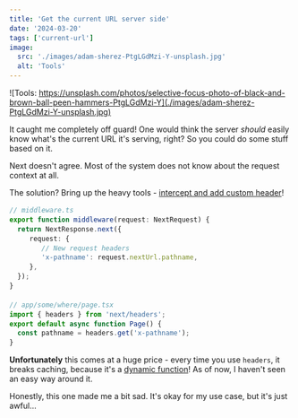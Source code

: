 ```yaml
---
title: 'Get the current URL server side'
date: '2024-03-20'
tags: ['current-url']
image:
  src: './images/adam-sherez-PtgLGdMzi-Y-unsplash.jpg'
  alt: 'Tools'
---
```


![Tools: https://unsplash.com/photos/selective-focus-photo-of-black-and-brown-ball-peen-hammers-PtgLGdMzi-Y](./images/adam-sherez-PtgLGdMzi-Y-unsplash.jpg)

It caught me completely off guard! One would think the server *should* easily know what's the current URL it's serving, right? So you could do some stuff based on it.

Next doesn't agree. Most of the system does not know about the request context at all.

The solution? Bring up the heavy tools - [intercept and add custom header](https://github.com/vercel/next.js/issues/46618#issuecomment-1450416633)!

```ts
// middleware.ts
export function middleware(request: NextRequest) {
  return NextResponse.next({
     request: {
        // New request headers
        'x-pathname': request.nextUrl.pathname,
     },
  });
}

// app/some/where/page.tsx
import { headers } from 'next/headers';
export default async function Page() {
  const pathname = headers.get('x-pathname');
}
```

**Unfortunately** this comes at a huge price - every time you use `headers`, it breaks caching, because it's a [dynamic function](https://nextjs.org/docs/13/app/building-your-application/caching#dynamic-functions)! As of now, I haven't seen an easy way around it.


Honestly, this one made me a bit sad. It's okay for my use case, but it's just awful...
